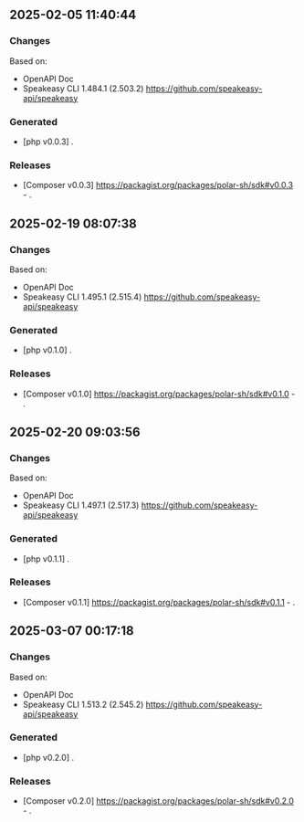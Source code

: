 

## 2025-02-05 11:40:44
### Changes
Based on:
- OpenAPI Doc  
- Speakeasy CLI 1.484.1 (2.503.2) https://github.com/speakeasy-api/speakeasy
### Generated
- [php v0.0.3] .
### Releases
- [Composer v0.0.3] https://packagist.org/packages/polar-sh/sdk#v0.0.3 - .

## 2025-02-19 08:07:38
### Changes
Based on:
- OpenAPI Doc  
- Speakeasy CLI 1.495.1 (2.515.4) https://github.com/speakeasy-api/speakeasy
### Generated
- [php v0.1.0] .
### Releases
- [Composer v0.1.0] https://packagist.org/packages/polar-sh/sdk#v0.1.0 - .

## 2025-02-20 09:03:56
### Changes
Based on:
- OpenAPI Doc  
- Speakeasy CLI 1.497.1 (2.517.3) https://github.com/speakeasy-api/speakeasy
### Generated
- [php v0.1.1] .
### Releases
- [Composer v0.1.1] https://packagist.org/packages/polar-sh/sdk#v0.1.1 - .

## 2025-03-07 00:17:18
### Changes
Based on:
- OpenAPI Doc  
- Speakeasy CLI 1.513.2 (2.545.2) https://github.com/speakeasy-api/speakeasy
### Generated
- [php v0.2.0] .
### Releases
- [Composer v0.2.0] https://packagist.org/packages/polar-sh/sdk#v0.2.0 - .